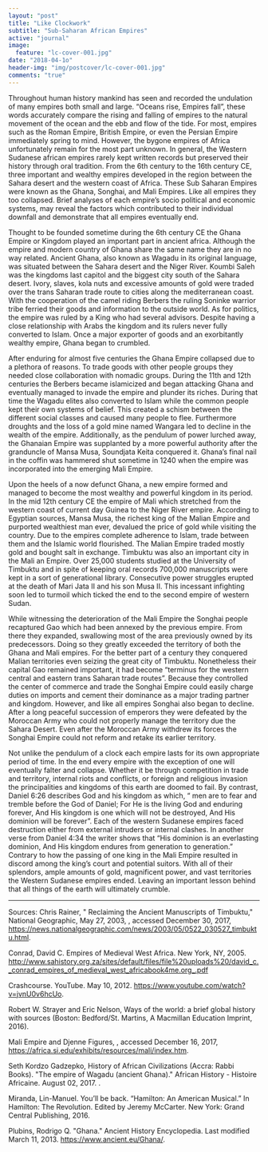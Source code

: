 ```yaml
---
layout: "post"
title: "Like Clockwork"
subtitle: "Sub-Saharan African Empires"
active: "journal"
image:
  feature: "lc-cover-001.jpg"
date: "2018-04-1o"
header-img: "img/postcover/lc-cover-001.jpg"
comments: "true"
---
```


Throughout human history mankind has seen and recorded the undulation of many empires both small and large. “Oceans rise, Empires fall”, these words accurately compare the rising and falling of empires to the natural movement of the ocean and the ebb and flow of the tide. For most, empires such as the Roman Empire, British Empire, or even the Persian Empire immediately spring to mind. However, the bygone empires of Africa unfortunately remain for the most part unknown. In general, the Western Sudanese african empires rarely kept written records but preserved their history through oral tradition. From the 6th century to the 16th century CE, three important and wealthy empires developed in the region between the Sahara desert and the western coast of Africa. These Sub Saharan Empires were known as the Ghana, Songhai, and Mali Empires. Like all empires they too collapsed. Brief analyses of each empire’s socio political and economic systems, may reveal the factors which contributed to their individual downfall and demonstrate that all empires eventually end.	

Thought to be founded sometime during the 6th century CE the Ghana Empire or Kingdom played an important part in ancient africa. Although the empire and modern country of Ghana share the same name they are in no way related. Ancient Ghana, also known as Wagadu in its original language, was situated between the Sahara desert and the Niger River. Koumbi Saleh was the kingdoms last capitol and the biggest city south of the Sahara desert.  Ivory, slaves, kola nuts and excessive amounts of gold were traded over the trans Saharan trade route to cities along the mediterranean coast. With the cooperation of the camel riding Berbers the ruling Soninke warrior tribe ferried their goods and information to the outside world. As for politics, the empire was ruled by a King who had several advisors. Despite having a close relationship with Arabs the kingdom and its rulers never fully converted to Islam. Once a major exporter of goods and an exorbitantly wealthy empire, Ghana  began to crumbled. 

 After enduring for almost five centuries the Ghana Empire collapsed due to a plethora of reasons. To trade goods with other people groups they needed close collaboration with nomadic groups. During the 11th and 12th centuries the Berbers became islamicized and began attacking Ghana and eventually managed to invade the empire and plunder its riches. During that time the Wagadu elites also converted to Islam while the common people kept their own systems of belief.  This created a schism between the different social classes and caused many people to flee.  Furthermore droughts and the loss of a gold mine named Wangara led to decline in the wealth of the empire. Additionally, as the pendulum of power lurched away, the Ghanaian Empire was supplanted by a more powerful authority after the granduncle of  Mansa Musa, Soundjata Keita conquered it. Ghana’s final nail in the coffin was hammered shut sometime in 1240 when the empire was incorporated into the emerging Mali Empire.
 
Upon the heels of a now defunct Ghana, a new empire formed and managed to become the most wealthy and powerful kingdom in its period. In the mid 12th century CE the empire of Mali which stretched from the western coast of current day Guinea to the Niger River empire. According to Egyptian sources, Mansa Musa, the richest king of the Malian Empire and purported wealthiest man ever, devalued the price of gold while visiting the country. Due to the empires complete adherence to Islam, trade between them and the Islamic world flourished. The Malian Empire traded mostly gold and bought salt in exchange. Timbuktu was also an important city in the Mali an Empire. Over 25,000 students studied at the University of Timbuktu and in spite of keeping oral records 700,000 manuscripts were kept in a sort of generational library. Consecutive power struggles erupted at the death of Mari Jata II and his son Musa II. This incessant infighting soon led to turmoil which ticked the end to the second empire of western Sudan.

While witnessing the deterioration of the Mali Empire the Songhai people recaptured Gao which had been annexed by the previous empire. From there they expanded, swallowing most of the area previously owned by its predecessors. Doing so they greatly exceeded the territory of both the Ghana and Mali empires. For the better part of a century they conquered Malian territories even seizing the great city of Timbuktu. Nonetheless their capital Gao remained important, it had become “terminus for the western central and eastern trans Saharan trade routes”. Because they controlled the center of commerce and trade the Songhai Empire could easily charge duties on imports and cement their dominance as a major trading partner and kingdom. However, and like all empires Songhai also began to decline. After a long peaceful succession of emperors they were defeated by the Moroccan Army who could not properly manage the territory due the Sahara Desert. Even after the Moroccan Army withdrew its forces the Songhai Empire could not reform and retake its earlier territory. 

Not unlike the pendulum of a clock each empire lasts for its own appropriate period of time. In the end every empire with the exception of one will eventually falter and collapse. Whether it be through competition in trade and territory, internal riots and conflicts, or foreign and religious invasion the principalities and kingdoms of this earth are doomed to fail. By contrast, Daniel 6:26 describes God and his kingdom as which, “ men are to fear and tremble before the God of Daniel; For He is the living God and enduring forever, And His kingdom is one which will not be destroyed, And His dominion will be forever”. Each of the western Sudanese empires faced destruction either from external intruders or internal clashes. In another verse from Daniel 4:34 the writer shows that “His dominion is an everlasting dominion, And His kingdom endures from generation to generation.” Contrary to how the passing of one king in the Mali Empire resulted in discord among the king’s court and potential suitors. With all of their splendors, ample amounts of gold, magnificent power, and vast territories the Western Sudanese empires ended. Leaving an important lesson behind that all things of the earth will ultimately crumble.

___
Sources:
Chris Rainer, " Reclaiming the Ancient Manuscripts of Timbuktu," National Geographic, May 27, 2003, , accessed December 30, 2017, https://news.nationalgeographic.com/news/2003/05/0522_030527_timbuktu.html.

Conrad, David C. Empires of Medieval West Africa. New York, NY, 2005. http://www.sahistory.org.za/sites/default/files/file%20uploads%20/david_c._conrad_empires_of_medieval_west_africabook4me.org_.pdf

Crashcourse. YouTube. May 10, 2012. https://www.youtube.com/watch?v=jvnU0v6hcUo.

Robert W. Strayer and Eric Nelson, Ways of the world: a brief global history with sources (Boston: Bedford/St. Martins, A Macmillan Education Imprint, 2016).

Mali Empire and Djenne Figures, , accessed December 16, 2017, https://africa.si.edu/exhibits/resources/mali/index.htm.

 Seth Kordzo Gadzepko, History of African Civilizations (Accra: Rabbi Books).
"The empire of Wagadu (ancient Ghana)." African History - Histoire Africaine. August 02, 2017. . 

Miranda, Lin-Manuel. You’ll be back. “Hamilton: An American Musical.” In Hamilton: The Revolution. Edited by Jeremy McCarter. New York: Grand Central Publishing, 2016.


Plubins, Rodrigo Q. "Ghana." Ancient History Encyclopedia. Last modified March 11, 2013. https://www.ancient.eu/Ghana/.

